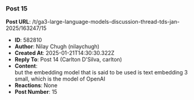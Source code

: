 ### Post 15
**Post URL**: /t/ga3-large-language-models-discussion-thread-tds-jan-2025/163247/15
- **ID**: 582810
- **Author**: Nilay Chugh (nilaychugh)
- **Created At**: 2025-01-21T14:30:30.322Z
- **Reply To**: Post 14 (Carlton D'Silva, carlton)
- **Content**:  
  but the embedding model that is said to be used is text embedding 3 small, which is the model of OpenAI
- **Reactions**: None
- **Post Number**: 15

